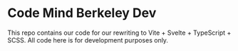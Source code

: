 # Code Mind Berkeley Dev
This repo contains our code for our rewriting to Vite + Svelte + TypeScript + SCSS. All code here is for development purposes only.
